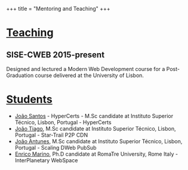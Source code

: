 +++
title = "Mentoring and Teaching"
+++

# [Teaching](#teaching)

## SISE-CWEB 2015-present

Designed and lectured a Modern Web Development course for a Post-Graduation course delivered at the University of Lisbon.

# [Students](#students)

- [João Santos](https://github.com/ipfs/notes/issues/268) - HyperCerts -  M.Sc candidate at Instituto Superior Técnico, Lisbon, Portugal - HyperCerts
- [João Tiago](https://github.com/ipfs/notes/issues/267), M.Sc candidate at Instituto Superior Técnico, Lisbon, Portugal - Star-Trail P2P CDN
- [João Antunes](https://github.com/ipfs/notes/issues/266), M.Sc candidate at Instituto Superior Técnico, Lisbon, Portugal - Scaling DWeb PubSub
- [Enrico Marino](https://enricomarino.com/), Ph.D candidate at RomaTre University, Rome Italy - InterPlanetary WebSpace
